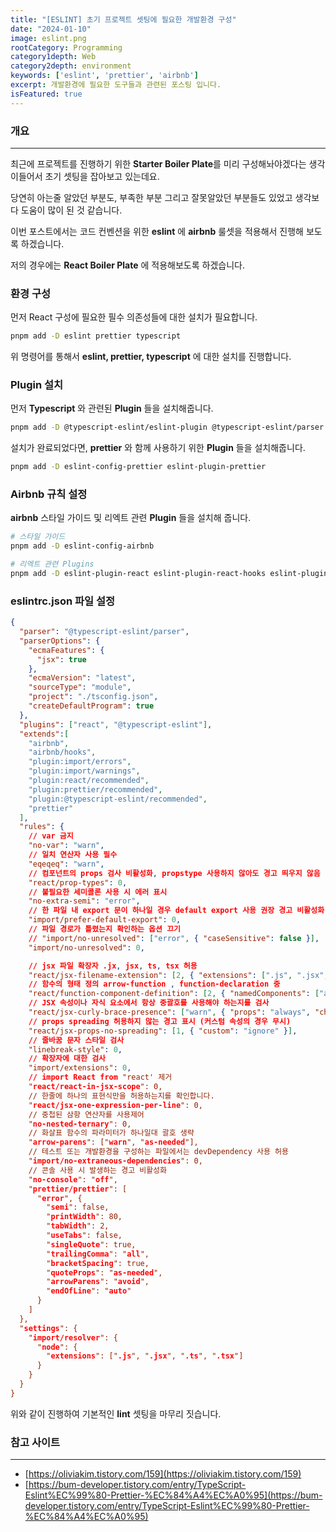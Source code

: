 ```yaml
---
title: "[ESLINT] 초기 프로젝트 셋팅에 필요한 개발환경 구성"
date: "2024-01-10"
image: eslint.png
rootCategory: Programming
category1depth: Web
category2depth: environment
keywords: ['eslint', 'prettier', 'airbnb']
excerpt: 개발환경에 필요한 도구들과 관련된 포스팅 입니다.
isFeatured: true
---
```


### 개요
---

최근에 프로젝트를 진행하기 위한 **Starter Boiler Plate**를 미리 구성해놔야겠다는 생각이들어서 초기 셋팅을 잡아보고 있는데요.

당연히 아는줄 알았던 부분도, 부족한 부분 그리고 잘못알았던 부분들도 있었고 생각보다 도움이 많이 된 것 같습니다.

이번 포스트에서는 코드 컨벤션을 위한 **eslint** 에 **airbnb** 룰셋을 적용해서 진행해 보도록 하겠습니다.

저의 경우에는 **React Boiler Plate** 에 적용해보도록 하겠습니다.

### 환경 구성

먼저 React 구성에 필요한 필수 의존성들에 대한 설치가 필요합니다.

```bash
pnpm add -D eslint prettier typescript
```

위 명령어를 통해서 **eslint, prettier, typescript** 에 대한 설치를 진행합니다.

### Plugin 설치

먼저 **Typescript** 와 관련된 **Plugin** 들을 설치해줍니다.

```bash
pnpm add -D @typescript-eslint/eslint-plugin @typescript-eslint/parser
```

설치가 완료되었다면, **prettier** 와 함께 사용하기 위한 **Plugin** 들을 설치해줍니다.

```bash
pnpm add -D eslint-config-prettier eslint-plugin-prettier
```

### Airbnb 규칙 설정

**airbnb** 스타일 가이드 및 리엑트 관련 **Plugin** 들을 설치해 줍니다.

```bash
# 스타일 가이드
pnpm add -D eslint-config-airbnb 

# 리엑트 관련 Plugins
pnpm add -D eslint-plugin-react eslint-plugin-react-hooks eslint-plugin-jsx-a11y eslint-plugin-import
```

### eslintrc.json 파일 설정

```json
{
  "parser": "@typescript-eslint/parser",
  "parserOptions": {
    "ecmaFeatures": {
      "jsx": true
    },
    "ecmaVersion": "latest",
    "sourceType": "module",
    "project": "./tsconfig.json",
    "createDefaultProgram": true
  },
  "plugins": ["react", "@typescript-eslint"],
  "extends":[
    "airbnb",
    "airbnb/hooks",
    "plugin:import/errors",
    "plugin:import/warnings",
    "plugin:react/recommended",
    "plugin:prettier/recommended",
    "plugin:@typescript-eslint/recommended",
    "prettier"
  ],
  "rules": {
    // var 금지
    "no-var": "warn",
    // 일치 연산자 사용 필수
    "eqeqeq": "warn",
    // 컴포넌트의 props 검사 비활성화, propstype 사용하지 않아도 경고 띄우지 않음
    "react/prop-types": 0,
    // 불필요한 세미콜론 사용 시 에러 표시
    "no-extra-semi": "error",
    // 한 파일 내 export 문이 하나일 경우 default export 사용 권장 경고 비활성화
    "import/prefer-default-export": 0,
    // 파일 경로가 틀렸는지 확인하는 옵션 끄기
    // "import/no-unresolved": ["error", { "caseSensitive": false }],
    "import/no-unresolved": 0,

    // jsx 파일 확장자 .jx, jsx, ts, tsx 허용
    "react/jsx-filename-extension": [2, { "extensions": [".js", ".jsx", ".ts", ".tsx"] }],
    // 함수의 형태 정의 arrow-function , function-declaration 중 
    "react/function-component-definition": [2, { "namedComponents": ["arrow-function"] }],
    // JSX 속성이나 자식 요소에서 항상 중괄호를 사용해야 하는지를 검사
    "react/jsx-curly-brace-presence": ["warn", { "props": "always", "children": "always" }],
    // props spreading 허용하지 않는 경고 표시 (커스텀 속성의 경우 무시)
    "react/jsx-props-no-spreading": [1, { "custom": "ignore" }],
    // 줄바꿈 문자 스타일 검사
    "linebreak-style": 0,
    // 확장자에 대한 검사
    "import/extensions": 0,
    // import React from "react' 제거
    "react/react-in-jsx-scope": 0,
    // 한줄에 하나의 표현식만을 허용하는지를 확인합니다.
    "react/jsx-one-expression-per-line": 0,
    // 중첩된 삼항 연산자를 사용제어
    "no-nested-ternary": 0,
    // 화살표 함수의 파라미터가 하나일대 괄호 생략 
    "arrow-parens": ["warn", "as-needed"],
    // 테스트 또는 개발환경을 구성하는 파일에서는 devDependency 사용 허용
    "import/no-extraneous-dependencies": 0,
    // 콘솔 사용 시 발생하는 경고 비활성화
    "no-console": "off",
    "prettier/prettier": [
      "error", {
        "semi": false,
        "printWidth": 80,
        "tabWidth": 2,
        "useTabs": false,
        "singleQuote": true,
        "trailingComma": "all",
        "bracketSpacing": true,
        "quoteProps": "as-needed",
        "arrowParens": "avoid",
        "endOfLine": "auto"
      }
    ]
  },
  "settings": {
    "import/resolver": {
      "node": {
        "extensions": [".js", ".jsx", ".ts", ".tsx"]
      }
    }
  }
}
```

위와 같이 진행하여 기본적인 **lint** 셋팅을 마무리 짓습니다.

### 참고 사이트
---
- [https://oliviakim.tistory.com/159](https://oliviakim.tistory.com/159)
- [https://bum-developer.tistory.com/entry/TypeScript-Eslint%EC%99%80-Prettier-%EC%84%A4%EC%A0%95](https://bum-developer.tistory.com/entry/TypeScript-Eslint%EC%99%80-Prettier-%EC%84%A4%EC%A0%95)

